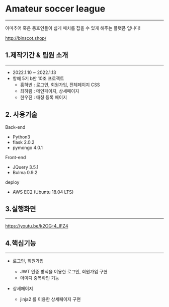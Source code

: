 # Amateur soccer league
___
아마추어 혹은 동호인들이 쉽게 매치를 잡을 수 있게 해주는 플랫폼 입니다!

http://binscot.shop/


## 1.제작기간 & 팀원 소개
---
* 2022.1.10 ~ 2022.1.13
* 항해 5기 b반 10조 프로젝트
	* 홍하빈 : 로그인, 회원가입, 전체페이지 CSS
	* 최하림 : 메인페이지, 상세페이지
	* 한우진 : 매칭 등록 페이지


## 2. 사용기술

Back-end

* Python3
* flask 2.0.2
* pymongo 4.0.1

Front-end

* JQuery 3.5.1
* Bulma 0.9.2

deploy

* AWS EC2 (Ubuntu 18.04 LTS)

## 3.실행화면
---

https://youtu.be/k2OG-4_IFZ4

## 4.핵심기능
---
* 로그인, 회원가입
	* JWT 인증 방식을 이용한 로그인, 회원가입 구현
	* 아이디 중복확인 기능
	
* 상세페이지
	* jinja2 를 이용한 상세페이지 구현
  
  
	
